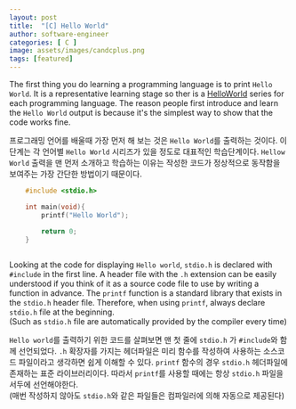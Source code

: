 ```yaml
---
layout: post
title:  "[C] Hello World"
author: software-engineer
categories: [ C ]
image: assets/images/candcplus.png
tags: [featured]
---
```


The first thing you do learning a programming language is to print `Hello World`. It is a representative learning stage so ther is a [HelloWorld][Linkh] series for each programming language. The reason people first introduce and learn the `Hello World` output is because it's the simplest way to show that the code works fine.

프로그래밍 언어를 배울때 가장 먼저 해 보는 것은 `Hello World`를 출력하는 것이다. 이 단계는 각 언어별 `Hello World` 시리즈가 있을 정도로 대표적인 학습단계이다. `Hellow World` 출력을 맨 먼저 소개하고 학습하는 이유는 작성한 코드가 정상적으로 동작함을 보여주는 가장 간단한 방법이기 때문이다. 



```c
    #include <stdio.h>

    int main(void){
        printf("Hello World");  

        return 0;
    }
                
```


Looking at the code for displaying `Hello world`, `stdio.h` is declared with `#include` in the first line. A header file with the `.h` extension can be easily understood if you think of it as a source code file to use by writing a function in advance. The `printf` function is a standard library that exists in the `stdio.h` header file. Therefore, when using `printf`, always declare `stdio.h` file at the beginning.  
(Such as `stdio.h` file are automatically provided by the compiler every time)


`Hello world`를 출력하기 위한 코드를 살펴보면 맨 첫 줄에 `stdio.h` 가 `#include`와 함께 선언되었다. `.h` 확장자를 가지는 헤더파일은 미리 함수를 작성하여 사용하는 소스코드 파일이라고 생각하면 쉽게 이해할 수 있다. `printf` 함수의 경우 `stdio.h` 헤더파일에 존재하는 표준 라이브러리이다. 따라서 `printf`를 사용할 때에는 항상 `stdio.h` 파일을 서두에 선언해야한다.  
(매번 작성하지 않아도 `stdio.h`와 같은 파일들은 컴파일러에 의해 자동으로 제공된다)


[Linkh]: https://learn.excelwithbusiness.com/blog/post/web-design/say-hello-world-in-28-different-programming-languages